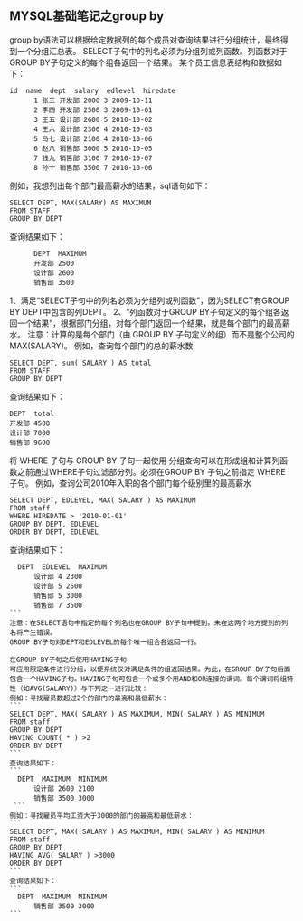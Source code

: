 ## MYSQL基础笔记之group by
group by语法可以根据给定数据列的每个成员对查询结果进行分组统计，最终得到一个分组汇总表。
SELECT子句中的列名必须为分组列或列函数。列函数对于GROUP BY子句定义的每个组各返回一个结果。
某个员工信息表结构和数据如下：
```
id  name  dept  salary  edlevel  hiredate 
      1 张三 开发部 2000 3 2009-10-11
      2 李四 开发部 2500 3 2009-10-01
      3 王五 设计部 2600 5 2010-10-02
      4 王六 设计部 2300 4 2010-10-03
      5 马七 设计部 2100 4 2010-10-06
      6 赵八 销售部 3000 5 2010-10-05
      7 钱九 销售部 3100 7 2010-10-07
      8 孙十 销售部 3500 7 2010-10-06 
```
例如，我想列出每个部门最高薪水的结果，sql语句如下：
```
SELECT DEPT, MAX(SALARY) AS MAXIMUM
FROM STAFF
GROUP BY DEPT
```
查询结果如下：
```
      DEPT  MAXIMUM 
      开发部 2500
      设计部 2600
      销售部 3500
```
1、满足“SELECT子句中的列名必须为分组列或列函数”，因为SELECT有GROUP BY DEPT中包含的列DEPT。
2、“列函数对于GROUP BY子句定义的每个组各返回一个结果”，根据部门分组，对每个部门返回一个结果，就是每个部门的最高薪水。
注意：计算的是每个部门（由 GROUP BY 子句定义的组）而不是整个公司的 MAX(SALARY)。
例如，查询每个部门的总的薪水数
```
SELECT DEPT, sum( SALARY ) AS total
FROM STAFF
GROUP BY DEPT
```
查询结果如下：
```
DEPT  total 
开发部 4500
设计部 7000
销售部 9600
```
将 WHERE 子句与 GROUP BY 子句一起使用
分组查询可以在形成组和计算列函数之前通过WHERE子句过滤部分列。必须在GROUP BY 子句之前指定 WHERE 子句。
例如，查询公司2010年入职的各个部门每个级别里的最高薪水
```
SELECT DEPT, EDLEVEL, MAX( SALARY ) AS MAXIMUM
FROM staff
WHERE HIREDATE > '2010-01-01'
GROUP BY DEPT, EDLEVEL
ORDER BY DEPT, EDLEVEL
```
查询结果如下：
````
  DEPT  EDLEVEL  MAXIMUM 
      设计部 4 2300
      设计部 5 2600
      销售部 5 3000
      销售部 7 3500
```      
注意：在SELECT语句中指定的每个列名也在GROUP BY子句中提到。未在这两个地方提到的列名将产生错误。
GROUP BY子句对DEPT和EDLEVEL的每个唯一组合各返回一行。

在GROUP BY子句之后使用HAVING子句
可应用限定条件进行分组，以便系统仅对满足条件的组返回结果。为此，在GROUP BY子句后面包含一个HAVING子句。HAVING子句可包含一个或多个用AND和OR连接的谓词。每个谓词将组特性（如AVG(SALARY)）与下列之一进行比较：
例如：寻找雇员数超过2个的部门的最高和最低薪水：
```
SELECT DEPT, MAX( SALARY ) AS MAXIMUM, MIN( SALARY ) AS MINIMUM
FROM staff
GROUP BY DEPT
HAVING COUNT( * ) >2
ORDER BY DEPT
```
查询结果如下：
```
  DEPT  MAXIMUM  MINIMUM 
      设计部 2600 2100
      销售部 3500 3000
 ```     
例如：寻找雇员平均工资大于3000的部门的最高和最低薪水：
```
SELECT DEPT, MAX( SALARY ) AS MAXIMUM, MIN( SALARY ) AS MINIMUM
FROM staff
GROUP BY DEPT
HAVING AVG( SALARY ) >3000
ORDER BY DEPT
```
查询结果如下：
```
  DEPT  MAXIMUM  MINIMUM 
      销售部 3500 3000
```      
